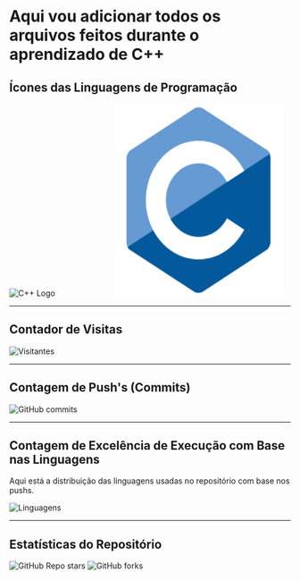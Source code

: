 # Aqui vou adicionar todos os arquivos feitos durante o aprendizado de C++

## Ícones das Linguagens de Programação

<div>
  <img src="https://raw.githubusercontent.com/isocpp/logos/master/cpp_logo.png" alt="C++ Logo" width="306" height="344" style="margin-right: 50px;" />
  <img src="https://raw.githubusercontent.com/devicons/devicon/ca28c779441053191ff11710fe24a9e6c23690d6/icons/c/c-original.svg" width="306" height="344" style="margin-left: 50px;" />
</div>

---

## Contador de Visitas

![Visitantes](https://visitor-badge.laobi.icu/badge?page_id=Giovani-Simple-Dev./C-Knowloedge)

---

## Contagem de Push's (Commits)

![GitHub commits](https://badgen.net/github/commits/Giovani-Simple-Dev//C-Knowloedge)

---

## Contagem de Excelência de Execução com Base nas Linguagens

Aqui está a distribuição das linguagens usadas no repositório com base nos pushs.

![Linguagens](https://img.shields.io/github/languages/top/Giovani-Simple-Dev//C-Knowloedge)

---

## Estatísticas do Repositório

![GitHub Repo stars](https://img.shields.io/github/stars/Giovani-Simple-Dev//C-Knowloedge?style=social)
![GitHub forks](https://img.shields.io/github/forks/Giovani-Simple-Dev//C-Knowloedge?style=social)
